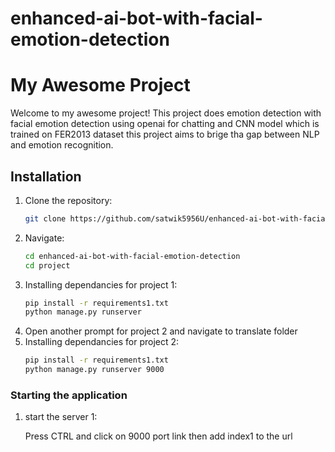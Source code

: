 # enhanced-ai-bot-with-facial-emotion-detection
# My Awesome Project

Welcome to my awesome project! This project does emotion detection with facial emotion detection using openai for chatting and CNN model which is trained on FER2013 dataset this project aims to brige tha gap between NLP and emotion recognition.

## Installation

1. Clone the repository:
   ```bash
   git clone https://github.com/satwik5956U/enhanced-ai-bot-with-facial-emotion-detection.git
2. Navigate:
   ```bash
   cd enhanced-ai-bot-with-facial-emotion-detection
   cd project
3. Installing dependancies for project 1:
   ```bash
   pip install -r requirements1.txt
   python manage.py runserver
4. Open another prompt for project 2 and navigate to translate folder
5. Installing dependancies for project 2:
   ```bash
   pip install -r requirements1.txt
   python manage.py runserver 9000
### Starting the application


1. start the server 1:

   Press CTRL and click on 9000 port link then add index1 to the url

